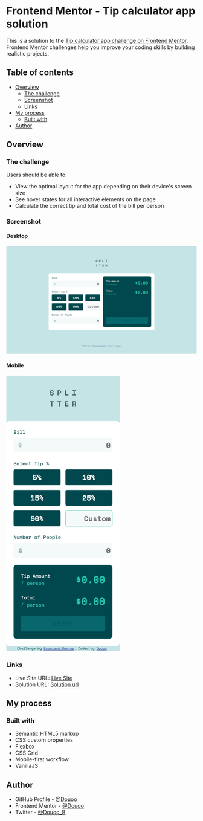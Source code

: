 # Frontend Mentor - Tip calculator app solution

This is a solution to the [Tip calculator app challenge on Frontend Mentor](https://www.frontendmentor.io/challenges/tip-calculator-app-ugJNGbJUX). Frontend Mentor challenges help you improve your coding skills by building realistic projects.

## Table of contents

- [Overview](#overview)
  - [The challenge](#the-challenge)
  - [Screenshot](#screenshot)
  - [Links](#links)
- [My process](#my-process)
  - [Built with](#built-with)
- [Author](#author)


## Overview

### The challenge

Users should be able to:

- View the optimal layout for the app depending on their device's screen size
- See hover states for all interactive elements on the page
- Calculate the correct tip and total cost of the bill per person

### Screenshot

#### Desktop

![Desktop screenshot](screenshot/desktop_screenshot.png)

#### Mobile
<img width="300" src="screenshot/mobile_screenshot.png" alt="mobile screenshot">


### Links

- Live Site URL: [Live Site](https://douoo.github.io/frontendmentor_challenges/tip-calculator-app-main/)
- Solution URL: [Solution url](https://github.com/Douoo/frontendmentor_challenges/tree/main/tip-calculator-app-main)

## My process

### Built with

- Semantic HTML5 markup
- CSS custom properties
- Flexbox
- CSS Grid
- Mobile-first workflow
- VanillaJS

## Author

- GitHub Profile - [@Douoo](https://github.com/Douoo) 
- Frontend Mentor - [@Douoo](https://www.frontendmentor.io/profile/Douoo)
- Twitter - [@Douoo_B](https://twitter.com/Douoo_B)

